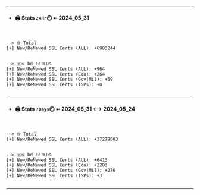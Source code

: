 

---
- #### 🖨️ **Stats** `24Hr`⏲️ ➼ 2024_05_31
```console


--> 🌐 Total
[+] New/ReNewed SSL Certs (ALL): +6983244


--> 🇧🇩 bd_ccTLDs
[+] New/ReNewed SSL Certs (ALL): +964
[+] New/ReNewed SSL Certs (Edu): +264
[+] New/ReNewed SSL Certs (Gov|Mil): +59
[+] New/ReNewed SSL Certs (ISPs): +0


```

---
- #### 🖨️ **Stats** `7Days`⏲️ ➼ 2024_05_31 <--> 2024_05_24
```console


--> 🌐 Total
[+] New/ReNewed SSL Certs (ALL): +37279603


--> 🇧🇩 bd_ccTLDs
[+] New/ReNewed SSL Certs (ALL): +6413
[+] New/ReNewed SSL Certs (Edu): +2283
[+] New/ReNewed SSL Certs (Gov|Mil): +276
[+] New/ReNewed SSL Certs (ISPs): +3


```

---


